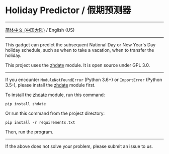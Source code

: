 # Holiday Predictor / 假期预测器

***

[简体中文 (中国大陆)](./README.md) / English (US)

***

This gadget can predict the subsequent National Day or New Year's Day holiday schedule, such as when to take a vacation, when to transfer the holiday.

This project uses the [zhdate](https://github.com/CutePandaSh/zhdate) module. It is open source under GPL 3.0.

***

If you encounter `ModuleNotFoundError` (Python 3.6+) or `ImportError` (Python 3.5-), please install the [zhdate](https://github.com/CutePandaSh/zhdate) module first. 

To install the [zhdate](https://github.com/CutePandaSh/zhdate) module, run this command:

```
pip install zhdate
```

Or run this command from the project directory:

```
pip install -r requirements.txt
```

Then, run the program.

***

If the above does not solve your problem, please submit an issue to us.
